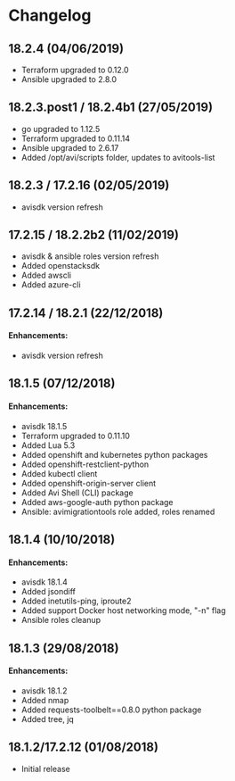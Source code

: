 # Changelog

## 18.2.4  (04/06/2019)
- Terraform upgraded to 0.12.0
- Ansible upgraded to 2.8.0

## 18.2.3.post1 / 18.2.4b1  (27/05/2019)
- go upgraded to 1.12.5 
- Terraform upgraded to 0.11.14
- Ansible upgraded to 2.6.17
- Added /opt/avi/scripts folder, updates to avitools-list

## 18.2.3 / 17.2.16 (02/05/2019)
- avisdk version refresh

## 17.2.15 / 18.2.2b2 (11/02/2019)
- avisdk & ansible roles version refresh
- Added openstacksdk
- Added awscli
- Added azure-cli

## 17.2.14 / 18.2.1 (22/12/2018)
#### Enhancements:
- avisdk version refresh

## 18.1.5 (07/12/2018)
#### Enhancements:
- avisdk 18.1.5
- Terraform upgraded to 0.11.10
- Added Lua 5.3
- Added openshift and kubernetes python packages
- Added openshift-restclient-python
- Added kubectl client
- Added openshift-origin-server client
- Added Avi Shell (CLI) package
- Added aws-google-auth python package
- Ansible: avimigrationtools role added, roles renamed

## 18.1.4 (10/10/2018)
#### Enhancements:
- avisdk 18.1.4
- Added jsondiff
- Added inetutils-ping, iproute2
- Added support Docker host networking mode, "-n" flag
- Ansible roles cleanup

## 18.1.3 (29/08/2018)
#### Enhancements:
- avisdk 18.1.2
- Added nmap
- Added requests-toolbelt==0.8.0 python package
- Added tree, jq

## 18.1.2/17.2.12 (01/08/2018)
- Initial release
